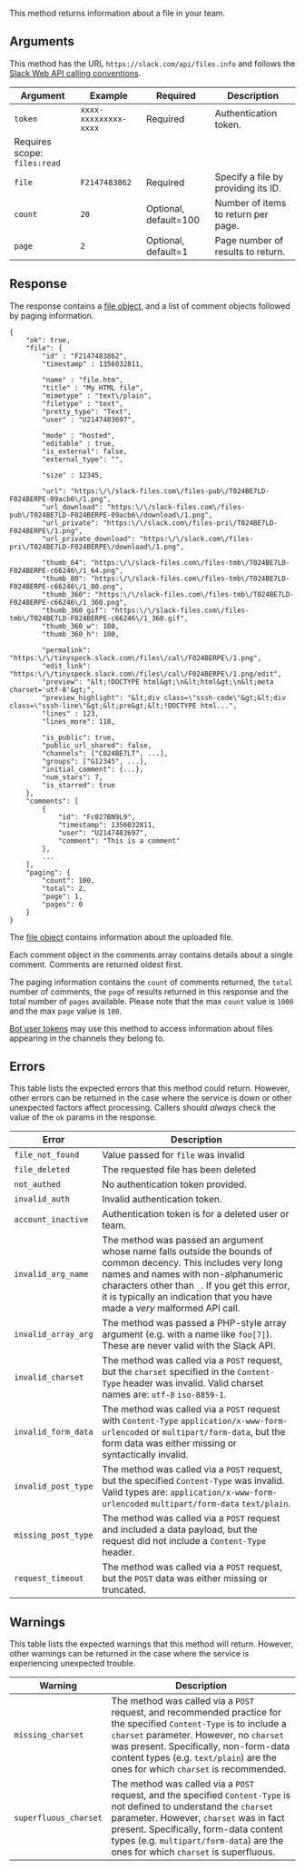 This method returns information about a file in your team.

## Arguments

This method has the URL `https://slack.com/api/files.info` and follows the [Slack Web API calling conventions](/web#basics).

| Argument | Example | Required | Description |
| --- | --- | --- | --- |
| `token` | `xxxx-xxxxxxxxx-xxxx` | Required | Authentication token.  
Requires scope: `files:read` |
| `file` | `F2147483862` | Required | Specify a file by providing its ID. |
| `count` | `20` | Optional, default=100 | Number of items to return per page. |
| `page` | `2` | Optional, default=1 | Page number of results to return. |

## Response

The response contains a [file object](/types/file), and a list of comment objects followed by paging information.

```
{
    "ok": true,
    "file": {
        "id" : "F2147483862",
        "timestamp" : 1356032811,

        "name" : "file.htm",
        "title" : "My HTML file",
        "mimetype" : "text\/plain",
        "filetype" : "text",
        "pretty_type": "Text",
        "user" : "U2147483697",

        "mode" : "hosted",
        "editable" : true,
        "is_external": false,
        "external_type": "",

        "size" : 12345,

        "url": "https:\/\/slack-files.com\/files-pub\/T024BE7LD-F024BERPE-09acb6\/1.png",
        "url_download": "https:\/\/slack-files.com\/files-pub\/T024BE7LD-F024BERPE-09acb6\/download\/1.png",
        "url_private": "https:\/\/slack.com\/files-pri\/T024BE7LD-F024BERPE\/1.png",
        "url_private_download": "https:\/\/slack.com\/files-pri\/T024BE7LD-F024BERPE\/download\/1.png",

        "thumb_64": "https:\/\/slack-files.com\/files-tmb\/T024BE7LD-F024BERPE-c66246\/1_64.png",
        "thumb_80": "https:\/\/slack-files.com\/files-tmb\/T024BE7LD-F024BERPE-c66246\/1_80.png",
        "thumb_360": "https:\/\/slack-files.com\/files-tmb\/T024BE7LD-F024BERPE-c66246\/1_360.png",
        "thumb_360_gif": "https:\/\/slack-files.com\/files-tmb\/T024BE7LD-F024BERPE-c66246\/1_360.gif",
        "thumb_360_w": 100,
        "thumb_360_h": 100,

        "permalink": "https:\/\/tinyspeck.slack.com\/files\/cal\/F024BERPE\/1.png",
        "edit_link": "https:\/\/tinyspeck.slack.com\/files\/cal\/F024BERPE\/1.png/edit",
        "preview": "&lt;!DOCTYPE html&gt;\n&lt;html&gt;\n&lt;meta charset='utf-8'&gt;",
        "preview_highlight": "&lt;div class=\"sssh-code\"&gt;&lt;div class=\"sssh-line\"&gt;&lt;pre&gt;&lt;!DOCTYPE html...",
        "lines" : 123,
        "lines_more": 118,

        "is_public": true,
        "public_url_shared": false,
        "channels": ["C024BE7LT", ...],
        "groups": ["G12345", ...],
        "initial_comment": {...},
        "num_stars": 7,
        "is_starred": true
    },
    "comments": [
        {
            "id": "Fc027BN9L9",
            "timestamp": 1356032811,
            "user": "U2147483697",
            "comment": "This is a comment"
        },
        ...
    ],
    "paging": {
        "count": 100,
        "total": 2,
        "page": 1,
        "pages": 0
    }
}
```

The [file object](/types/file) contains information about the uploaded file.

Each comment object in the comments array contains details about a single comment. Comments are returned oldest first.

The paging information contains the `count` of comments returned, the `total` number of comments, the `page` of results returned in this response and the total number of `pages` available. Please note that the max `count` value is `1000` and the max `page` value is `100`.

[Bot user tokens](/bot-users) may use this method to access information about files appearing in the channels they belong to.

## Errors

This table lists the expected errors that this method could return. However, other errors can be returned in the case where the service is down or other unexpected factors affect processing. Callers should _always_ check the value of the `ok` params in the response.

| Error | Description |
| --- | --- |
| `file_not_found` | Value passed for `file` was invalid |
| `file_deleted` | The requested file has been deleted |
| `not_authed` | No authentication token provided. |
| `invalid_auth` | Invalid authentication token. |
| `account_inactive` | Authentication token is for a deleted user or team. |
| `invalid_arg_name` | The method was passed an argument whose name falls outside the bounds of common decency. This includes very long names and names with non-alphanumeric characters other than `_`. If you get this error, it is typically an indication that you have made a _very_ malformed API call. |
| `invalid_array_arg` | The method was passed a PHP-style array argument (e.g. with a name like `foo[7]`). These are never valid with the Slack API. |
| `invalid_charset` | The method was called via a `POST` request, but the `charset` specified in the `Content-Type` header was invalid. Valid charset names are: `utf-8` `iso-8859-1`. |
| `invalid_form_data` | The method was called via a `POST` request with `Content-Type` `application/x-www-form-urlencoded` or `multipart/form-data`, but the form data was either missing or syntactically invalid. |
| `invalid_post_type` | The method was called via a `POST` request, but the specified `Content-Type` was invalid. Valid types are: `application/x-www-form-urlencoded` `multipart/form-data` `text/plain`. |
| `missing_post_type` | The method was called via a `POST` request and included a data payload, but the request did not include a `Content-Type` header. |
| `request_timeout` | The method was called via a `POST` request, but the `POST` data was either missing or truncated. |

## Warnings

This table lists the expected warnings that this method will return. However, other warnings can be returned in the case where the service is experiencing unexpected trouble.

| Warning | Description |
| --- | --- |
| `missing_charset` | The method was called via a `POST` request, and recommended practice for the specified `Content-Type` is to include a `charset` parameter. However, no `charset` was present. Specifically, non-form-data content types (e.g. `text/plain`) are the ones for which `charset` is recommended. |
| `superfluous_charset` | The method was called via a `POST` request, and the specified `Content-Type` is not defined to understand the `charset` parameter. However, `charset` was in fact present. Specifically, form-data content types (e.g. `multipart/form-data`) are the ones for which `charset` is superfluous. |

